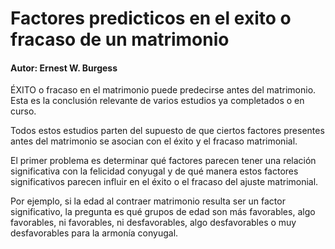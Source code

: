 # Factores predicticos en el exito o fracaso de un matrimonio

#### Autor: Ernest W. Burgess

ÉXITO o fracaso en el matrimonio puede predecirse antes del matrimonio.  
Esta es la conclusión relevante de varios estudios ya completados o en curso.

Todos estos estudios parten del supuesto de que ciertos factores presentes antes del matrimonio se asocian con el éxito y el fracaso matrimonial.

El primer problema es determinar qué factores parecen tener una relación significativa con la felicidad conyugal y de qué manera estos factores significativos parecen influir en el éxito o el fracaso del ajuste matrimonial.

Por ejemplo, si la edad al contraer matrimonio resulta ser un factor significativo, la pregunta es qué grupos de edad son más favorables, algo favorables, ni favorables, ni desfavorables, algo desfavorables o muy desfavorables para la armonía conyugal.
